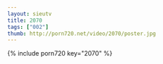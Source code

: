 ```yaml
--- 
layout: sieutv
title: 2070
tags: ["002"]
thumb: http://porn720.net/video/2070/poster.jpg
---
```

{% include porn720 key="2070" %} 

